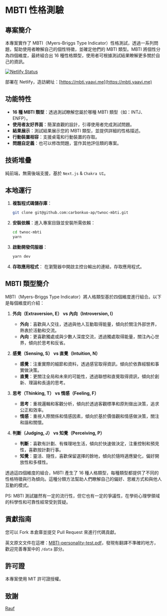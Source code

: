 # MBTI 性格測驗

## 專案簡介

本專案實作了 MBTI（Myers-Briggs Type Indicator）性格測試，透過一系列問題，幫助使用者瞭解自己的個性特徵，並確定他們的 MBTI 類型。MBTI 將個性分為四個維度，最終組合出 16 種性格類型，使用者可根據測試結果瞭解更多關於自己的資訊。

[![Netlify Status](https://api.netlify.com/api/v1/badges/23517e74-f46e-42e3-8a82-0da688ff1aa9/deploy-status)](https://mbti.yaavi.me/)

部署在 Netlify，造訪網址：[https://mbti.yaavi.me](https://mbti.yaavi.me)

## 功能特性

- **16 種 MBTI 類型**：透過測試瞭解您屬於哪種 MBTI 類型（如：INTJ、ENFP）。
- **使用者友好界面**：簡潔直觀的設計，引導使用者完成測試問題。
- **結果展示**：測試結果展示您的 MBTI 類型，並提供詳細的性格描述。
- **行動裝置相容**：支援桌電和行動裝置的存取。
- **問題自定義**：也可以修改問題，當作其他評估類的專案。

## 技術堆疊

純前端，無需後端支援，基於 `Next.js` & `Chakra UI`。

## 本地運行

1. **複製程式碼儲存庫**：
   ```bash
   git clone git@github.com:carbonkuo-ap/twnoc-mbti.git
   ```

2. **安裝依賴**：進入專案目錄並安裝所需依賴：
   ```bash
   cd twnoc-mbti
   yarn
   ```

3. **啟動開發伺服器**：
   ```bash
   yarn dev
   ```

4. **存取應用程式**：
   在瀏覽器中開啟主控台輸出的連結，存取應用程式。

## MBTI 類型簡介

MBTI（Myers-Briggs Type Indicator）將人格類型基於四個維度進行組合。以下是每個維度的介紹：

1. **外向（Extraversion, E） vs 內向（Introversion, I）**
   - **外向**：喜歡與人交往，透過與他人互動取得能量，傾向於關注外部世界，熱衷於活動和交流。
   - **內向**：更喜歡獨處或與少數人深度交流，透過獨處取得能量，關注內心世界，傾向於思考和反省。

2. **感覺（Sensing, S） vs 直覺（Intuition, N）**
   - **感覺**：注重實際的細節和資料，透過感官取得資訊，傾向於依靠經驗和事實做決策。
   - **直覺**：更關注全局和未來的可能性，透過聯想和直覺取得資訊，傾向於創新、理論和長遠的思考。

3. **思考（Thinking, T） vs 情感（Feeling, F）**
   - **思考**：重視邏輯和客觀分析，傾向於透過客觀標準和原則做出決策，追求公正和效率。
   - **情感**：重視人際關係和情感因素，傾向於基於價值觀和情感做決策，關注和諧和關懷。

4. **判斷（Judging, J） vs 知覺（Perceiving, P）**
   - **判斷**：喜歡有計劃、有條理地生活，傾向於快速做決定，注重控制和預見性，喜歡按計劃行事。
   - **知覺**：靈活、隨性，喜歡保留選擇的餘地，傾向於隨時適應變化，偏好開放性和多樣性。

透過這四個維度的組合，MBTI 產生了 16 種人格類型，每種類型都提供了不同的性格特徵與行為傾向。這種分類方法幫助人們瞭解自己的偏好、思維方式和與他人互動的模式。

PS: MBTI 測試雖然有一定的流行性，但它也有一定的爭議性，在學術心理學領域的科學性和可靠性經常受到質疑。

## 貢獻指南

您可以 Fork 本倉庫並提交 Pull Request 來進行代碼貢獻。

英文原文文件在這裡：[MBTI-personality-test.pdf](./public/MBTI-personality-test.pdf)，發現有翻譯不準確的地方，歡迎完善專案中的 `/data` 部分。

## 許可證

本專案使用 MIT 許可證授權。

## 致謝

[Rauf](https://github.com/rauf-21)
